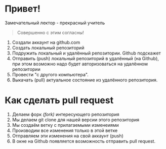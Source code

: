 # Привет!

Замечательный лектор - прекрасный учитель

> Совершенно с этим согласны!

1. Создали аккаунт на github.com
2. Создать локальный репозиторий
3. Подружить локальный и удалённый репозитории. Github подскажет
4. Отправить (push) локальный репозиторий в удалённый (на Github), при этом возможно надо будет авторизоваться на удалённом репозитории
5. Провести "с другого компьютера".
6. Выкачать (pull) актуальное состояние из удалённого репозитория.

# Как сделать pull request

1. Делаем форк *(fork)* интересующего репозитория
2. Мы делаем git clone для нашей версии этого репозитория 
3. Мы создаём ветку с прилагаемыми изменеиями
4. Производим все изменения только в этой ветке
5. Отправляем эти изменения на свой аккаунт (push)
6. В окне на Github появляется возможность отправить pull request.